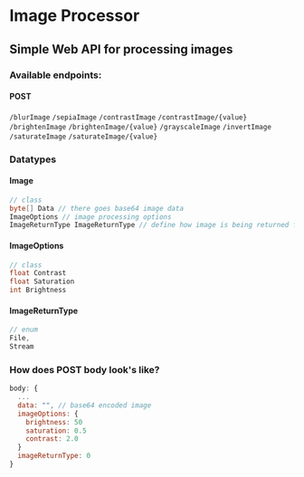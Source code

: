 
# Image Processor

## Simple Web API for processing images

### Available endpoints:
#### POST
``
/blurImage
``
``
/sepiaImage
``
``
/contrastImage
``
``
/contrastImage/{value}
``
``
/brightenImage
``
``
/brightenImage/{value}
``
``
/grayscaleImage
``
``
/invertImage
``
``
/saturateImage
``
``
/saturateImage/{value}
``

### Datatypes

#### Image
```csharp
// class
byte[] Data // there goes base64 image data
ImageOptions // image processing options
ImageReturnType ImageReturnType // define how image is being returned from API
```

#### ImageOptions
```csharp
// class
float Contrast
float Saturation
int Brightness
```

#### ImageReturnType
```csharp
// enum
File,
Stream
```

### How does POST body look's like?

```javascript
body: {
  ...
  data: "", // base64 encoded image
  imageOptions: {
    brightness: 50
    saturation: 0.5
    contrast: 2.0
  }
  imageReturnType: 0
}
```
